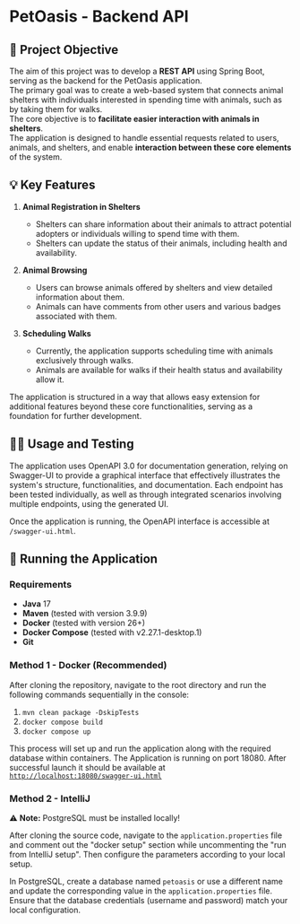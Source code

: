 # PetOasis - Backend API

## 🎯 Project Objective

The aim of this project was to develop a **REST API** using Spring Boot, serving as the backend for the PetOasis application.  
The primary goal was to create a web-based system that connects animal shelters with individuals interested in spending time with animals, such as by taking them for walks.  
The core objective is to **facilitate easier interaction with animals in shelters**.  
The application is designed to handle essential requests related to users, animals, and shelters, and enable **interaction between these core elements** of the system.

## 💡 Key Features

1. **Animal Registration in Shelters**
    - Shelters can share information about their animals to attract potential adopters or individuals willing to spend time with them.
    - Shelters can update the status of their animals, including health and availability.
    
2. **Animal Browsing**
    - Users can browse animals offered by shelters and view detailed information about them.
    - Animals can have comments from other users and various badges associated with them.
    
3. **Scheduling Walks**
    - Currently, the application supports scheduling time with animals exclusively through walks.
    - Animals are available for walks if their health status and availability allow it.

The application is structured in a way that allows easy extension for additional features beyond these core functionalities, serving as a foundation for further development.

## 🧑‍💻 Usage and Testing

The application uses OpenAPI 3.0 for documentation generation, relying on Swagger-UI to provide a graphical interface that effectively illustrates the system's structure, functionalities, and documentation. Each endpoint has been tested individually, as well as through integrated scenarios involving multiple endpoints, using the generated UI.

Once the application is running, the OpenAPI interface is accessible at `/swagger-ui.html`.

## 🚀 Running the Application

### Requirements

- **Java** 17 
- **Maven** (tested with version 3.9.9)
- **Docker** (tested with version 26+)
- **Docker Compose** (tested with v2.27.1-desktop.1)
- **Git**

### Method 1 - Docker (Recommended)

After cloning the repository, navigate to the root directory and run the following commands sequentially in the console:

1. `mvn clean package -DskipTests`
2. `docker compose build`
3. `docker compose up`

This process will set up and run the application along with the required database within containers.
The Application is running on port 18080. 
After successful launch it should be available at [`http://localhost:18080/swagger-ui.html`](http://localhost:18080/swagger-ui.html)

### Method 2 - IntelliJ

⚠️ **Note:** PostgreSQL must be installed locally!

After cloning the source code, navigate to the `application.properties` file and comment out the "docker setup" section while uncommenting the "run from IntelliJ setup". Then configure the parameters according to your local setup.

In PostgreSQL, create a database named `petoasis` or use a different name and update the corresponding value in the `application.properties` file. Ensure that the database credentials (username and password) match your local configuration.
